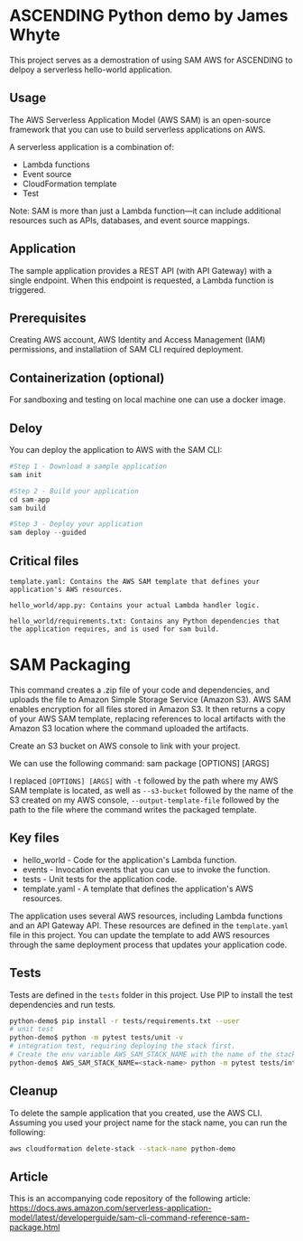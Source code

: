 # ASCENDING Python demo by James Whyte
This project serves as a demostration of using SAM AWS for ASCENDING to delpoy a serverless hello-world application.

## Usage
The AWS Serverless Application Model (AWS SAM) is an open-source framework that you can use to build serverless applications on AWS.

A serverless application is a combination of:
- Lambda functions
- Event source
- CloudFormation template
- Test

Note: SAM is more than just a Lambda function—it can include additional resources such as APIs, databases, and event source mappings.

## Application
The sample application provides a REST API (with API Gateway) with a single endpoint. When this endpoint is requested, a Lambda function is triggered.

## Prerequisites
Creating AWS account, AWS Identity and Access Management (IAM) permissions, and installatiion of SAM CLI required deployment.

## Containerization (optional)

For sandboxing and testing on local machine one can use a docker image.

## Deloy
You can deploy the application to AWS with the SAM CLI:

```python
#Step 1 - Download a sample application
sam init

#Step 2 - Build your application
cd sam-app
sam build

#Step 3 - Deploy your application
sam deploy --guided
```

## Critical files
```
template.yaml: Contains the AWS SAM template that defines your application's AWS resources.

hello_world/app.py: Contains your actual Lambda handler logic.

hello_world/requirements.txt: Contains any Python dependencies that the application requires, and is used for sam build.
```
# SAM Packaging
This command creates a .zip file of your code and dependencies, and uploads the file to Amazon Simple Storage Service (Amazon S3). AWS SAM enables encryption for all files stored in Amazon S3. It then returns a copy of your AWS SAM template, replacing references to local artifacts with the Amazon S3 location where the command uploaded the artifacts.

Create an S3 bucket on AWS console to link with your project.

We can use the following command:
sam package [OPTIONS] [ARGS]

I replaced ```[OPTIONS] [ARGS]``` with ```-t``` followed by the path where my AWS SAM template is located, as well as ```--s3-bucket``` followed by the name of the S3 created on my AWS console, ```--output-template-file``` followed by the path to the file where the command writes the packaged template. 

## Key files
- hello_world - Code for the application's Lambda function.
- events - Invocation events that you can use to invoke the function.
- tests - Unit tests for the application code. 
- template.yaml - A template that defines the application's AWS resources.

The application uses several AWS resources, including Lambda functions and an API Gateway API. These resources are defined in the `template.yaml` file in this project. You can update the template to add AWS resources through the same deployment process that updates your application code.

## Tests

Tests are defined in the `tests` folder in this project. Use PIP to install the test dependencies and run tests.

```bash
python-demo$ pip install -r tests/requirements.txt --user
# unit test
python-demo$ python -m pytest tests/unit -v
# integration test, requiring deploying the stack first.
# Create the env variable AWS_SAM_STACK_NAME with the name of the stack we are testing
python-demo$ AWS_SAM_STACK_NAME=<stack-name> python -m pytest tests/integration -v
```

## Cleanup

To delete the sample application that you created, use the AWS CLI. Assuming you used your project name for the stack name, you can run the following:

```bash
aws cloudformation delete-stack --stack-name python-demo
```

## Article
This is an accompanying code repository of the following article:
https://docs.aws.amazon.com/serverless-application-model/latest/developerguide/sam-cli-command-reference-sam-package.html
